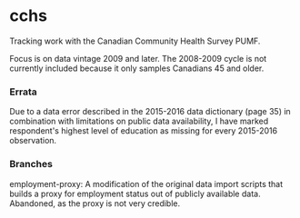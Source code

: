 # cchs
Tracking work with the Canadian Community Health Survey PUMF.

Focus is on data vintage 2009 and later. The 2008-2009 cycle is not currently included because it only samples Canadians 45 and older.

### Errata

Due to a data error described in the 2015-2016 data dictionary (page 35) in combination with limitations on public data availability, I have marked respondent's highest level of education as missing for every 2015-2016 observation.

### Branches
employment-proxy: A modification of the original data import scripts that builds a proxy for employment status out of publicly available data. Abandoned, as the proxy is not very credible.
